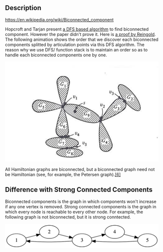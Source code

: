 ## Description
https://en.wikipedia.org/wiki/Biconnected_component

Hopcroft and Tarjan present [a DFS based algorithm](http://akira.ruc.dk/~keld/teaching/algoritmedesign_f03/Artikler/06/Hopcroft73.pdf) to find biconnected component. However the paper didn't prove it. Here is [a proof by Reingold](https://www.cs.cmu.edu/~avrim/451f12/lectures/biconnected.pdf). The following animation shows the order that we discover each biconnected components splitted by articulation points via this DFS algorithm. The reason why we use DFS/ function stack is to maintain an order so as to handle each biconnected components one by one.

![](./biconnect_dfs_illustration.png)

All Hamiltonian graphs are biconnected, but a biconnected graph need not be Hamiltonian (see, for example, the Petersen graph).[[6]](https://en.wikipedia.org/wiki/Hamiltonian_path#cite_note-6)

## Difference with Strong Connected Components
Biconnected components is the graph in which components won't increase if any one vertex is removed. Strong connected components is the graph in which every node is reachable to every other node. For example, the following graph is not biconnected, but it is strong conntected.

![](./biconnected-example.png)



